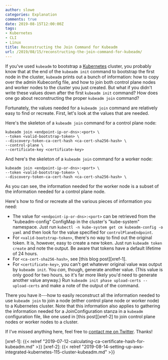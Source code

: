 ```yaml
---
author: slowe
categories: Explanation
comments: true
date: 2019-08-15T12:00:00Z
tags:
- Kubernetes
- CLI
- Linux
title: Reconstructing the Join Command for Kubeadm
url: /2019/08/15/reconstructing-the-join-command-for-kubeadm/
---
```


If you've used `kubeadm` to bootstrap a [Kubernetes][link-1] cluster, you probably know that at the end of the `kubeadm init` command to bootstrap the first node in the cluster, `kubeadm` prints out a bunch of information: how to copy over the admin Kubeconfig file, and how to join both control plane nodes and worker nodes to the cluster you just created. But what if you didn't write these values down after the first `kubeadm init` command? How does one go about reconstructing the proper `kubeadm join` command?<!--more-->

Fortunately, the values needed for a `kubeadm join` command are relatively easy to find or recreate. First, let's look at the values that are needed.

Here's the skeleton of a `kubeadm join` command for a control plane node:

    kubeadm join <endpoint-ip-or-dns>:<port> \
    --token <valid-bootstrap-token> \
    --discovery-token-ca-cert-hash <ca-cert-sha256-hash> \
    --control-plane \
    --certificate-key <certificate-key>

And here's the skeleton of a `kubeadm join` command for a worker node:

    kubeadm join <endpoint-ip-or-dns>:<port> \
    --token <valid-bootstrap-token> \
    --discovery-token-ca-cert-hash <ca-cert-sha256-hash> \

As you can see, the information needed for the worker node is a subset of the information needed for a control plane node.

Here's how to find or recreate all the various pieces of information you need:

* The value for `<endpoint-ip-or-dns>:<port>` can be retrieved from the "kubeadm-config" ConfigMap in the cluster's "kube-system" namespace. Just run `kubectl -n kube-system get cm kubeadm-config -o yaml` and then look for the value specified for `controlPlaneEndpoint`.
* For `<valid-bootstrap-token>`, there's no way to find out the original token. It is, however, easy to create a new token. Just run `kubeadm token create` and note the output. Be aware that tokens have a default lifetime of 24 hours.
* For `<ca-cert-sha256-hash>`, see [this blog post][xref-1].
* For `<certificate-key>`, you can't get whatever original value was output by `kubeadm init`. You _can_, though, generate another value. (This value is only good for two hours, so it's far more likely you'd need to generate another value anyway.) Run `kubeadm init phase upload-certs --upload-certs` and make a note of the output of the command.

There you have it---how to easily reconstruct all the information needed to use `kubeadm join` to join a node (either control plane node or worker node) to a Kubernetes cluster. Note that this information also applies to gathering the information needed for a JoinConfiguration stanza in a `kubeadm` configuration file, like one used in [this post][xref-2] to join control plane nodes or worker nodes to a cluster.

If I've missed anything here, feel free to [contact me on Twitter][link-2]. Thanks!

[link-1]: https://kubernetes.io/
[link-2]: https://twitter.com/scott_lowe
[xref-1]: {{< relref "2019-07-12-calculating-ca-certificate-hash-for-kubeadm.md" >}}
[xref-2]: {{< relref "2019-08-14-setting-up-aws-integrated-kubernetes-115-cluster-kubeadm.md" >}}
